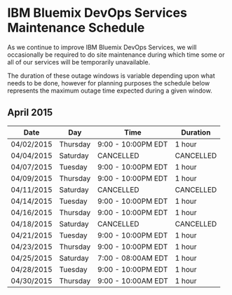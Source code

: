 # IBM Bluemix DevOps Services Maintenance Schedule

As we continue to improve IBM Bluemix DevOps Services, we will occasionally be required to do site maintenance during which time some or all of our services will be temporarily unavailable.

The duration of these outage windows is variable depending upon what needs to be done,  however for planning purposes the schedule below represents the maximum outage time expected during a given window.


## April 2015

| Date       | Day      | Time                | Duration |
|------------|----------|---------------------|----------|
| 04/02/2015 | Thursday | 9:00 - 10:00PM EDT  | 1 hour   |
| 04/04/2015 | Saturday | CANCELLED           |CANCELLED |
| 04/07/2015 | Tuesday  | 9:00 - 10:00PM EDT  | 1 hour   | 
| 04/09/2015 | Thursday | 9:00 - 10:00PM EDT  | 1 hour   |
| 04/11/2015 | Saturday | CANCELLED           |CANCELLED |
| 04/14/2015 | Tuesday  | 9:00 - 10:00PM EDT  | 1 hour   |
| 04/16/2015 | Thursday | 9:00 - 10:00PM EDT  | 1 hour   |
| 04/18/2015 | Saturday | CANCELLED           | CANCELLED|
| 04/21/2015 | Tuesday  | 9:00 - 10:00PM EDT  | 1 hour   |
| 04/23/2015 | Thursday | 9:00 - 10:00PM EDT  | 1 hour   |
| 04/25/2015 | Saturday | 7:00 - 08:00AM EDT  | 1 hour   |
| 04/28/2015 | Tuesday  | 9:00 - 10:00PM EDT  | 1 hour   |
| 04/30/2015 | Thursday | 9:00 - 10:00AM EDT  | 1 hour   |

